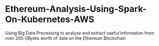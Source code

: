 # Ethereum-Analysis-Using-Spark-On-Kubernetes-AWS
Using Big Data Processing to analyse and extract useful information from over 200 GBytes worth of data on the Ethereum Blockchain
